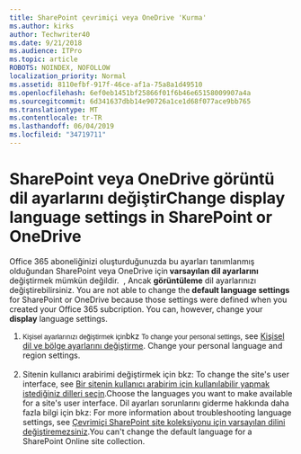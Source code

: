 ```yaml
---
title: SharePoint çevrimiçi veya OneDrive 'Kurma'
ms.author: kirks
author: Techwriter40
ms.date: 9/21/2018
ms.audience: ITPro
ms.topic: article
ROBOTS: NOINDEX, NOFOLLOW
localization_priority: Normal
ms.assetid: 8110efbf-917f-46ce-af1a-75a8a1d49510
ms.openlocfilehash: 6ef0eb1451bf25866f01f6b46e65158009907a4a
ms.sourcegitcommit: 6d341637dbb14e90726a1ce1d68f077ace9bb765
ms.translationtype: MT
ms.contentlocale: tr-TR
ms.lasthandoff: 06/04/2019
ms.locfileid: "34719711"
---
```

# <a name="change-display-language-settings-in-sharepoint-or-onedrive"></a><span data-ttu-id="36acd-102">SharePoint veya OneDrive görüntü dil ayarlarını değiştir</span><span class="sxs-lookup"><span data-stu-id="36acd-102">Change display language settings in SharePoint or OneDrive</span></span> 

<p><span data-ttu-id="36acd-103">Office 365 aboneliğinizi oluşturduğunuzda bu ayarları tanımlanmış olduğundan SharePoint veya OneDrive için<strong> varsayılan dil ayarlarını</strong> değiştirmek mümkün değildir. &nbsp;, Ancak <strong>görüntüleme</strong> dil ayarlarınızı değiştirebilirsiniz.&nbsp;</span><span class="sxs-lookup"><span data-stu-id="36acd-103">You are not able to change the<strong> default language settings</strong> for SharePoint or OneDrive because those settings were defined when you created your Office 365 subcription.&nbsp;You can, however, change your <strong>display</strong> language settings.&nbsp;</span></span></p> <ol> <li><span data-ttu-id="36acd-104"><span style="display: inline !important; float: none; cursor: text; font-family: Verdana,Arial,Helvetica,sans-serif; font-size: 12px; font-style: normal; font-variant: normal; font-weight: 400; letter-spacing: normal; orphans: 2; text-align: left; text-decoration: none; text-indent: 0px; text-transform: none; -webkit-text-stroke-width: 0px; white-space: normal; word-spacing: 0px;">Kişisel ayarlarınızı değiştirmek için</span>bkz <a title="kişisel dil ve bölge ayarlarını değiştirme</span><span class="sxs-lookup"><span data-stu-id="36acd-104"><span style="display: inline !important; float: none; cursor: text; font-family: Verdana,Arial,Helvetica,sans-serif; font-size: 12px; font-style: normal; font-variant: normal; font-weight: 400; letter-spacing: normal; orphans: 2; text-align: left; text-decoration: none; text-indent: 0px; text-transform: none; -webkit-text-stroke-width: 0px; white-space: normal; word-spacing: 0px;">To change your personal settings</span>, see <a title="Change your personal language and region settings</span></span>" href="https://support.office.com/en-us/article/Change-your-personal-language-and-region-settings-caa1fccc-bcdb-42f3-9e5b-45957647ffd7"><span data-ttu-id="36acd-105">Kişisel dil ve bölge ayarlarını değiştirme</a>.&nbsp;</span><span class="sxs-lookup"><span data-stu-id="36acd-105">Change your personal language and region settings</a>.&nbsp;</span></span><br /><br /></li> <li><span data-ttu-id="36acd-106">Sitenin kullanıcı arabirimi değiştirmek için bkz: <a title="bir sitenin kullanıcı arabirim için kullanılabilir yapmak istediğiniz dilleri seçin</span><span class="sxs-lookup"><span data-stu-id="36acd-106">To change the site's user interface, see <a title="Choose the languages you want to make available for a site's user interface</span></span>" href="https://support.office.com/en-us/article/choose-the-languages-you-want-to-make-available-for-a-site-s-user-interface-16d3a83c-05ab-4b50-8fbb-ff576a3351e8"><span data-ttu-id="36acd-107">Bir sitenin kullanıcı arabirim için kullanılabilir yapmak istediğiniz dilleri seçin</a>.</span><span class="sxs-lookup"><span data-stu-id="36acd-107">Choose the languages you want to make available for a site's user interface</a>.</span></span> <span data-ttu-id="36acd-108">Dil ayarları sorunlarını giderme hakkında daha fazla bilgi için bkz: <a title="çevrimiçi SharePoint site koleksiyonu için varsayılan dili değiştirilemez.</span><span class="sxs-lookup"><span data-stu-id="36acd-108">For more information about troubleshooting language settings, see <a title="You can't change the default language for a SharePoint Online site collection</span></span>" href="https://support.office.com/en-us/article/you-can-t-change-the-default-language-for-a-sharepoint-online-site-collection-40dda07e-6b41-49e9-9828-8805dcb92964"><span data-ttu-id="36acd-109">Çevrimiçi SharePoint site koleksiyonu için varsayılan dilini değiştiremezsiniz</a>.</span><span class="sxs-lookup"><span data-stu-id="36acd-109">You can't change the default language for a SharePoint Online site collection</a>.</span></span></li> </ol> <p>&nbsp;</p>

